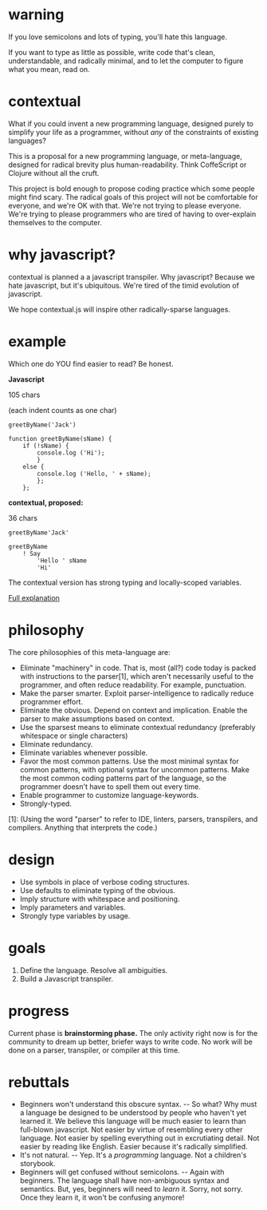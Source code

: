# warning
If you love semicolons and lots of typing, you'll hate this language. 

If you want to type as little as possible, write code that's clean, understandable, and radically minimal, and to let the computer to figure what you mean, read on. 

# contextual
What if you could invent a new programming language, designed purely to simplify your life as a programmer, without *any* of the constraints of existing languages? 

This is a proposal for a new programming language, or meta-language, designed for radical brevity plus human-readability. Think CoffeScript or Clojure without all the cruft. 

This project is bold enough to propose coding practice which some people might find scary. The radical goals of this project will not be comfortable for everyone, and we're OK with that. We're not trying to please everyone. We're trying to please programmers who are tired of having to over-explain themselves to the computer. 

# why javascript?
contextual is planned a a javascript transpiler. Why javascript? Because we hate javascript, but it's ubiquitous. We're tired of the timid evolution of javascript. 

We hope contextual.js will inspire other radically-sparse languages. 


# example
Which one do YOU find easier to read? Be honest. 

**Javascript**

105 chars

(each indent counts as one char)
```
greetByName('Jack')

function greetByName(sName) {
    if (!sName) {
        console.log ('Hi');
        }
    else {
        console.log ('Hello, ' + sName);
        };
    };
```

**contextual, proposed:** 

36 chars
````
greetByName'Jack'

greetByName
    ! Say
        'Hello ' sName
        'Hi'    
````
The contextual version has strong typing and locally-scoped variables. 

[Full explanation](https://github.com/contextual-contribs/contextual/wiki/Snip:-Function-With-Conditional)


# philosophy
The core philosophies of this meta-language are:
- Eliminate "machinery" in code. That is, most (all?) code today is packed with instructions to the parser[1], which aren't necessarily useful to the programmer, and often reduce readability. For example, punctuation. 
- Make the parser smarter. Exploit parser-intelligence to radically reduce programmer effort. 
- Eliminate the obvious. Depend on context and implication. Enable the parser to make assumptions based on context. 
- Use the sparsest means to eliminate contextual redundancy (preferably whitespace or single characters)
- Eliminate redundancy. 
- Eliminate variables whenever possible. 
- Favor the most common patterns. Use the most minimal syntax for common patterns, with optional syntax for uncommon patterns. Make the most common coding patterns part of the language, so the programmer doesn't have to spell them out every time. 
- Enable programmer to customize language-keywords. 
- Strongly-typed.

[1]: (Using the word "parser" to refer to IDE, linters, parsers, transpilers, and compilers. Anything that interprets the code.)


# design
- Use symbols in place of verbose coding structures. 
- Use defaults to eliminate typing of the obvious. 
- Imply structure with whitespace and positioning. 
- Imply parameters and variables. 
- Strongly type variables by usage. 


# goals
1. Define the language. Resolve all ambiguities. 
2. Build a Javascript transpiler. 


# progress
Current phase is **brainstorming phase.** The only activity right now is for the community to dream up better, briefer ways to write code. No work will be done on a parser, transpiler, or compiler at this time. 

# rebuttals
- Beginners won't understand this obscure syntax. 
-- So what? Why must a language be designed to be understood by people who haven't yet learned it. We believe this language will be much easier to learn than full-blown javascript. Not easier by virtue of resembling every other language. Not easier by spelling everything out in excrutiating detail. Not easier by reading like English. Easier because it's radically simplified. 
- It's not natural.
-- Yep. It's a *programming* language. Not a children's storybook. 
- Beginners will get confused without semicolons. 
-- Again with beginners. The language shall have non-ambiguous syntax and semantics. But, yes, beginners will need to *learn* it. Sorry, not sorry. Once they learn it, it won't be confusing anymore! 
